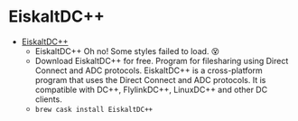 # EiskaltDC++
- [EiskaltDC++](https://sourceforge.net/projects/eiskaltdcpp/)
  -  EiskaltDC++ Oh no! Some styles failed to load. 😵
  - Download EiskaltDC++ for free. Program for filesharing using Direct Connect and ADC protocols. EiskaltDC++ is a cross-platform program that uses the Direct Connect and ADC protocols. It is compatible with DC++, FlylinkDC++, LinuxDC++ and other DC clients.
  - `brew cask install EiskaltDC++`
